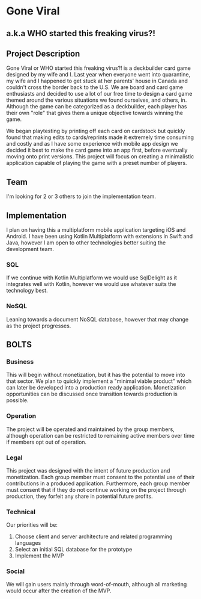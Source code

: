 # Gone Viral
## a.k.a WHO started this freaking virus?!

## Project Description
Gone Viral or WHO started this freaking virus?! is a deckbuilder card game designed by my wife and I. Last year when everyone went into quarantine, my wife and I happened to get stuck at her parents' house in Canada and couldn't cross the border back to the U.S. We are board and card game enthusiasts and decided to use a lot of our free time to design a card game themed around the various situations we found ourselves, and others, in. Although the game can be categorized as a deckbuilder, each player has their own "role" that gives them a unique objective towards winning the game.

We began playtesting by printing off each card on cardstock but quickly found that making edits to cards/reprints made it extremely time consuming and costly and as I have some experience with mobile app design we decided it best to make the card game into an app first, before eventually moving onto print versions. This project will focus on creating a minimalistic application capable of playing the game with a preset number of players.

## Team
I'm looking for 2 or 3 others to join the implementation team.

## Implementation
I plan on having this a multiplatform mobile application targeting iOS and Android. I have been using Kotlin Multiplatform with extensions in Swift and Java, however I am open to other technologies better suiting the development team.
### SQL
If we continue with Kotlin Multiplatform we would use SqlDelight as it integrates well with Kotlin, however we would use whatever suits the technology best.
### NoSQL
Leaning towards a document NoSQL database, however that may change as the project progresses.

## BOLTS
### Business
This will begin without monetization, but it has the potential to move into that sector.
We plan to quickly implement a "minimal viable product" which can later be developed into a production ready application. Monetization opportunities can be discussed once transition towards production is possible.

### Operation
The project will be operated and maintained by the group members, although operation can be restricted to remaining active members over time if members opt out of operation.

### Legal
This project was designed with the intent of future production and monetization. Each group member must consent to the potential use of their contributions in a produced application. Furthermore, each group member must consent that if they do not continue working on the project through production, they forfeit any share in potential future profits.

### Technical
Our priorities will be:
1. Choose client and server architecture and related programming languages
2. Select an initial SQL database for the prototype
3. Implement the MVP

### Social
We will gain users mainly through word-of-mouth, although all marketing would occur after the creation of the MVP.
